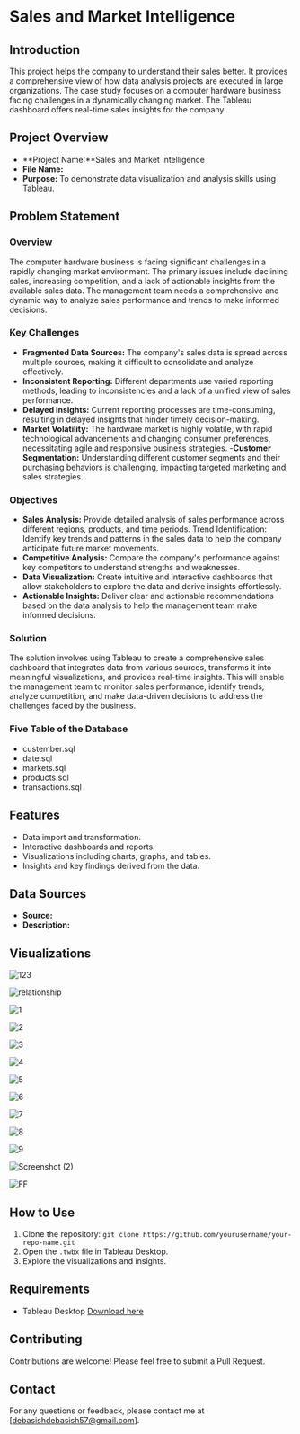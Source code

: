 # Sales and Market Intelligence

## Introduction
This project helps the company to understand their sales better. It provides a comprehensive view of how data analysis projects are executed in large organizations. The case study focuses on a computer hardware business facing challenges in a dynamically changing market. The Tableau dashboard offers real-time sales insights for the company.

## Project Overview
- **Project Name:**Sales and Market Intelligence
- **File Name:** 
- **Purpose:** To demonstrate data visualization and analysis skills using Tableau.

## Problem Statement
### Overview
The computer hardware business is facing significant challenges in a rapidly changing market environment. The primary issues include declining sales, increasing competition, and a lack of actionable insights from the available sales data. The management team needs a comprehensive and dynamic way to analyze sales performance and trends to make informed decisions.

### Key Challenges

- **Fragmented Data Sources:** The company's sales data is spread across multiple sources, making it difficult to consolidate and analyze effectively.
- **Inconsistent Reporting:** Different departments use varied reporting methods, leading to inconsistencies and a lack of a unified view of sales performance.
- **Delayed Insights:** Current reporting processes are time-consuming, resulting in delayed insights that hinder timely decision-making.
- **Market Volatility:** The hardware market is highly volatile, with rapid technological advancements and changing consumer preferences, necessitating agile and responsive business strategies.
-**Customer Segmentation:** Understanding different customer segments and their purchasing behaviors is challenging, impacting targeted marketing and sales strategies.

### Objectives
- **Sales Analysis:** Provide detailed analysis of sales performance across different regions, products, and time periods.
Trend Identification: Identify key trends and patterns in the sales data to help the company anticipate future market movements.
- **Competitive Analysis:** Compare the company's performance against key competitors to understand strengths and weaknesses.
- **Data Visualization:** Create intuitive and interactive dashboards that allow stakeholders to explore the data and derive insights effortlessly.
- **Actionable Insights:** Deliver clear and actionable recommendations based on the data analysis to help the management team make informed decisions.

### Solution
The solution involves using Tableau to create a comprehensive sales dashboard that integrates data from various sources, transforms it into meaningful visualizations, and provides real-time insights. This will enable the management team to monitor sales performance, identify trends, analyze competition, and make data-driven decisions to address the challenges faced by the business.

### Five Table of the Database
- custember.sql
- date.sql
- markets.sql
- products.sql
- transactions.sql

## Features
- Data import and transformation.
- Interactive dashboards and reports.
- Visualizations including charts, graphs, and tables.
- Insights and key findings derived from the data.

## Data Sources
- **Source:**
- **Description:** 

## Visualizations

![123](https://github.com/user-attachments/assets/60cb7ff1-46d1-4c8f-ab80-7c4beb677728)

![relationship](https://github.com/user-attachments/assets/778d73bf-1b0d-4def-9f3d-051a40176227)

![1](https://github.com/user-attachments/assets/3633e39c-80a9-4fee-b53b-6dd81dfc69b3)

![2](https://github.com/user-attachments/assets/90e78e1d-40a1-40a1-949f-1b938f991776)

![3](https://github.com/user-attachments/assets/cf9caf45-a9c9-4dcc-89ee-3efd225b0ea9)

![4](https://github.com/user-attachments/assets/048c342b-5c36-41cd-80ec-385029050abc)

![5](https://github.com/user-attachments/assets/5fdd5cfc-6ff1-4037-bd76-ba1adddc58c0)


![6](https://github.com/user-attachments/assets/9f20c736-8b95-4ff3-b366-d8a3d96e0c67)

![7](https://github.com/user-attachments/assets/d0e86857-0e25-4fd8-b68b-6cc73596f7de)

![8](https://github.com/user-attachments/assets/dda25c15-10e1-42d1-9081-d293cdaea7c0)

![9](https://github.com/user-attachments/assets/760719cd-5fa7-4ffe-8620-ecbb6a345211)

![Screenshot (2)](https://github.com/user-attachments/assets/8ebcb0f8-3715-46e2-98ba-eec9cf37c749)

![FF](https://github.com/user-attachments/assets/2f486760-aa3d-4d4a-b957-c2afdd004ccb)

## How to Use

1. Clone the repository: `git clone https://github.com/yourusername/your-repo-name.git`
2. Open the `.twbx` file in Tableau Desktop.
3. Explore the visualizations and insights.

## Requirements
- Tableau Desktop [Download here](https://www.tableau.com/products/desktop)

## Contributing
Contributions are welcome! Please feel free to submit a Pull Request.

## Contact
For any questions or feedback, please contact me at [debasishdebasish57@gmail.com].
